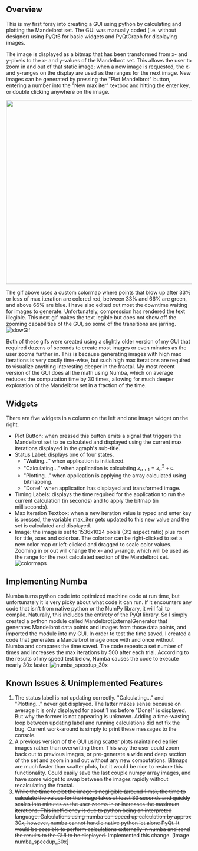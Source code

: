 ## Overview
This is my first foray into creating a GUI using python by calculating and plotting the Mandelbrot set. The GUI was manually coded (i.e. without designer) using PyQt6 for basic widgets and PyQtGraph for displaying images. 

The image is displayed as a bitmap that has been transformed from x- and y-pixels to the x- and y-values of the Mandelbrot set. This allows the user to zoom in and out of that static image; when a new image is requested, the x- and y-ranges on the display are used as the ranges for the next image. New images can be generated by pressing the "Plot Mandelbrot" button, entering a number into the "New max iter" textbox and hitting the enter key, or double clicking anywhere on the image.

<img src="https://github.com/SphericalCowPhysics/PyQtGUI-Mandelbrot/assets/151673732/a6baa6f4-bf04-4fe9-b9a6-8fa7c6d15e52" width="900" height="500">

The gif above uses a custom colormap where points that blow up after 33% or less of max iteration are colored red, between 33% and 66% are green, and above 66% are blue. I have also edited out most the downtime waiting for images to generate. Unfortunately, compression has rendered the text illegible. This next gif makes the text legible but does not show off the zooming capabilities of the GUI, so some of the transitions are jarring.
![slowGif](https://github.com/user-attachments/assets/9458dea1-a7d9-40fe-9cb3-542b39688ed2)

Both of these gifs were created using a slightly older version of my GUI that required dozens of seconds to create most images or even minutes as the user zooms further in. This is because generating images with high max iterations is very costly time-wise, but such high max iterations are required to visualize anything interesting deeper in the fractal. My most recent version of the GUI does all the math using Numba, which on average reduces the computation time by 30 times, allowing for much deeper exploration of the Mandelbrot set in a fraction of the time. 

## Widgets
There are five widgets in a column on the left and one image widget on the right.
* Plot Button: when pressed this button emits a signal that triggers the Mandelbrot set to be calculated and displayed using the current max iterations displayed in the graph's sub-title.
* Status Label: displays one of four states. 
	* "Waiting..." when application is initialized.
	* "Calculating..." when application is calculating $z_{n+1}=z_{n}^2 + c.$
	* "Plotting..." when application is applying the array calculated using bitmapping.
	* "Done!" when application has displayed and transformed image.
* Timing Labels: displays the time required for the application to run the current calculation (in seconds) and to apply the bitmap (in milliseconds).
* Max Iteration Textbox: when a new iteration value is typed and enter key is pressed, the variable max_iter gets updated to this new value and the set is calculated and displayed.
* Image: the image is set to 1536x1024 pixels (3:2 aspect ratio) plus room for title, axes and colorbar. The colorbar can be right-clicked to set a new color map or left-clicked and dragged to scale color values. Zooming in or out will change the x- and y-range, which will be used as the range for the next calculated section of the Mandelbrot set. 
![colormaps](https://github.com/user-attachments/assets/e747f957-c17b-4744-a6a5-e5beafd1f8aa)


## Implementing Numba
Numba turns python code into optimized machine code at run time, but unfortunately it is very picky about what code it can run. If it encounters any code that isn't from native python or the NumPy library, it will fail to compile. Naturally, this includes the entirety of the PyQt library. So I simply created a python module called MandelbrotExternalGenerator that generates Mandelbrot data points and images from those data points, and imported the module into my GUI. In order to test the time saved, I created a code that generates a Mandelbrot image once with and once without Numba and compares the time saved. The code repeats a set number of times and increases the max iterations by 500 after each trial. According to the results of my speed test below, Numba causes the code to execute nearly 30x faster.
![numba_speedup_30x](https://github.com/user-attachments/assets/11427451-0950-4a2f-b355-017c2b79a550)


## Known Issues & Unimplemented Features
1. The status label is not updating correctly.  "Calculating..." and "Plotting..." never get displayed. The latter makes sense because on average it is only displayed for about 1 ms before "Done!" is displayed. But why the former is not appearing is unknown. Adding a time-wasting loop between updating label and running calculations did not fix the bug. Current work-around is simply to print these messages to the console.
2. A previous version of the GUI using scatter plots maintained earlier images rather than overwriting them. This way the user could zoom back out to previous images, or pre-generate a wide and deep section of the set and zoom in and out without any new computations. Bitmaps are much faster than scatter plots, but it would be nice to restore this functionality. Could easily save the last couple numpy array images, and have some widget to swap between the images rapidly without recalculating the fractal.
3. ~~While the time to plot the image is negligible (around 1 ms), the time to calculate the values for the image takes at least 30 seconds and quickly scales into minutes as the user zooms in or increases the maximum iterations. This inefficiency is due to python being an interpreted language. Calculations using numba can speed up calculation by approx 30x, however, numba cannot handle native python let alone PyQt. It would be possible to perform calculations externally in numba and send the results to the GUI to be displayed.~~ Implemented this change.
[Image numba_speedup_30x]

